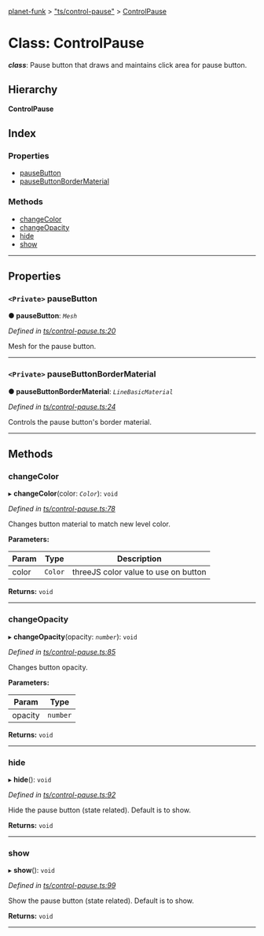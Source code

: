 [planet-funk](../README.md) > ["ts/control-pause"](../modules/_ts_control_pause_.md) > [ControlPause](../classes/_ts_control_pause_.controlpause.md)

# Class: ControlPause

*__class__*: Pause button that draws and maintains click area for pause button.

## Hierarchy

**ControlPause**

## Index

### Properties

* [pauseButton](_ts_control_pause_.controlpause.md#pausebutton)
* [pauseButtonBorderMaterial](_ts_control_pause_.controlpause.md#pausebuttonbordermaterial)

### Methods

* [changeColor](_ts_control_pause_.controlpause.md#changecolor)
* [changeOpacity](_ts_control_pause_.controlpause.md#changeopacity)
* [hide](_ts_control_pause_.controlpause.md#hide)
* [show](_ts_control_pause_.controlpause.md#show)

---

## Properties

<a id="pausebutton"></a>

### `<Private>` pauseButton

**● pauseButton**: *`Mesh`*

*Defined in [ts/control-pause.ts:20](https://github.com/WilliamRADFunk/planet-funk/blob/2cfc051/src/ts/control-pause.ts#L20)*

Mesh for the pause button.

___
<a id="pausebuttonbordermaterial"></a>

### `<Private>` pauseButtonBorderMaterial

**● pauseButtonBorderMaterial**: *`LineBasicMaterial`*

*Defined in [ts/control-pause.ts:24](https://github.com/WilliamRADFunk/planet-funk/blob/2cfc051/src/ts/control-pause.ts#L24)*

Controls the pause button's border material.

___

## Methods

<a id="changecolor"></a>

###  changeColor

▸ **changeColor**(color: *`Color`*): `void`

*Defined in [ts/control-pause.ts:78](https://github.com/WilliamRADFunk/planet-funk/blob/2cfc051/src/ts/control-pause.ts#L78)*

Changes button material to match new level color.

**Parameters:**

| Param | Type | Description |
| ------ | ------ | ------ |
| color | `Color` |  threeJS color value to use on button |

**Returns:** `void`

___
<a id="changeopacity"></a>

###  changeOpacity

▸ **changeOpacity**(opacity: *`number`*): `void`

*Defined in [ts/control-pause.ts:85](https://github.com/WilliamRADFunk/planet-funk/blob/2cfc051/src/ts/control-pause.ts#L85)*

Changes button opacity.

**Parameters:**

| Param | Type |
| ------ | ------ |
| opacity | `number` |

**Returns:** `void`

___
<a id="hide"></a>

###  hide

▸ **hide**(): `void`

*Defined in [ts/control-pause.ts:92](https://github.com/WilliamRADFunk/planet-funk/blob/2cfc051/src/ts/control-pause.ts#L92)*

Hide the pause button (state related). Default is to show.

**Returns:** `void`

___
<a id="show"></a>

###  show

▸ **show**(): `void`

*Defined in [ts/control-pause.ts:99](https://github.com/WilliamRADFunk/planet-funk/blob/2cfc051/src/ts/control-pause.ts#L99)*

Show the pause button (state related). Default is to show.

**Returns:** `void`

___

